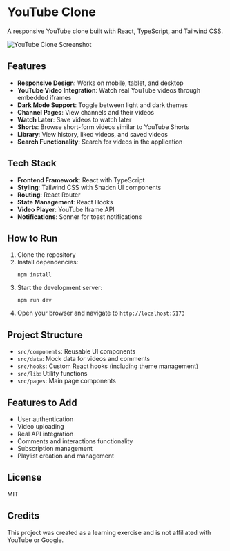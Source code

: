 # YouTube Clone

A responsive YouTube clone built with React, TypeScript, and Tailwind CSS.

![YouTube Clone Screenshot](https://github.com/shadcn.png)

## Features

- **Responsive Design**: Works on mobile, tablet, and desktop
- **YouTube Video Integration**: Watch real YouTube videos through embedded iframes
- **Dark Mode Support**: Toggle between light and dark themes
- **Channel Pages**: View channels and their videos
- **Watch Later**: Save videos to watch later
- **Shorts**: Browse short-form videos similar to YouTube Shorts
- **Library**: View history, liked videos, and saved videos
- **Search Functionality**: Search for videos in the application

## Tech Stack

- **Frontend Framework**: React with TypeScript
- **Styling**: Tailwind CSS with Shadcn UI components
- **Routing**: React Router
- **State Management**: React Hooks
- **Video Player**: YouTube Iframe API
- **Notifications**: Sonner for toast notifications

## How to Run

1. Clone the repository
2. Install dependencies:
   ```
   npm install
   ```
3. Start the development server:
   ```
   npm run dev
   ```
4. Open your browser and navigate to `http://localhost:5173`

## Project Structure

- `src/components`: Reusable UI components
- `src/data`: Mock data for videos and comments
- `src/hooks`: Custom React hooks (including theme management)
- `src/lib`: Utility functions
- `src/pages`: Main page components

## Features to Add

- User authentication
- Video uploading
- Real API integration
- Comments and interactions functionality
- Subscription management
- Playlist creation and management

## License

MIT

## Credits

This project was created as a learning exercise and is not affiliated with YouTube or Google.
